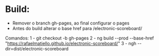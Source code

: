 # Build:

- Remover o branch gh-pages, ao final configurar o pages
- Antes do build alterar o base href para /electronic-scoreboard/
<base href="/electronic-scoreboard/">

Comandos:
1 - git checkout -b gh-pages 
2 - ng build --prod --base-href "https://rafaelmatiello.github.io/electronic-scoreboard/"
3 - ngh --dir=dist/electronic-scoreboard


